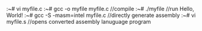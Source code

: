 :~# vi myfile.c
:~# gcc -o myfile myfile.c //compile
:~# ./myfile //run
Hello, World!
:~# gcc -S -masm=intel myfile.c //directly generate assembly
:~# vi myfile.s  //opens converted assembly lanuguage program
